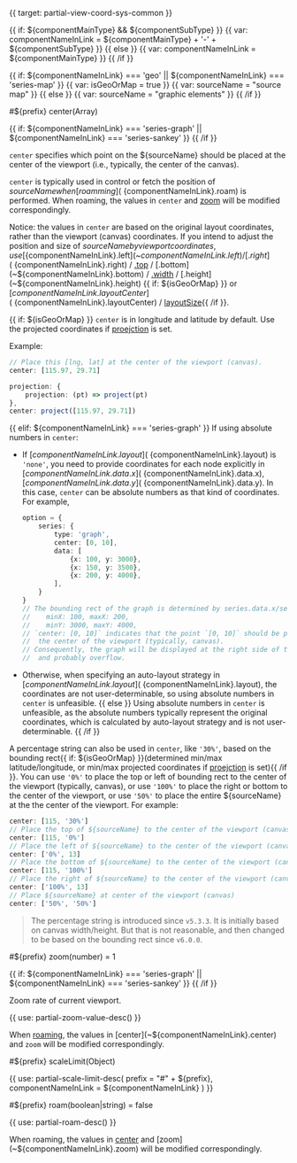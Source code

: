 {{ target: partial-view-coord-sys-common }}

{{ if: ${componentMainType} && ${componentSubType} }}
{{ var: componentNameInLink = ${componentMainType} + '-' + ${componentSubType} }}
{{ else }}
{{ var: componentNameInLink = ${componentMainType} }}
{{ /if }}

{{ if: ${componentNameInLink} === 'geo'
    || ${componentNameInLink} === 'series-map'
}}
{{ var: isGeoOrMap = true }}
{{ var: sourceName = "source map" }}
{{ else }}
{{ var: sourceName = "graphic elements" }}
{{ /if }}


#${prefix} center(Array)

{{ if: ${componentNameInLink} === 'series-graph' || ${componentNameInLink} === 'series-sankey' }}
<ExampleUIControlPercentVector default="50%,50%" dims="center[0],center[1]" />
{{ /if }}

`center` specifies which point on the ${sourceName} should be placed at the center of the viewport (i.e., typically, the center of the canvas).

`center` is typically used in control or fetch the position of ${sourceName} when [roamming](~${componentNameInLink}.roam) is performed. When roaming, the values in `center` and [zoom](~${componentNameInLink}.zoom) will be modified correspondingly.

Notice: the values in `center` are based on the original layout coordinates, rather than the viewport (canvas) coordinates. If you intend to adjust the position and size of ${sourceName} by viewport coordinates, use [${componentNameInLink}.left](~${componentNameInLink}.left) / [.right](~${componentNameInLink}.right) / [.top](~${componentNameInLink}.top) / [.bottom](~${componentNameInLink}.bottom) / [.width](~${componentNameInLink}.width) / [.height](~${componentNameInLink}.height) {{ if: ${isGeoOrMap} }} or [${componentNameInLink}.layoutCenter](~${componentNameInLink}.layoutCenter) / [layoutSize](~${componentNameInLink}.layoutSize){{ /if }}.

{{ if: ${isGeoOrMap} }}
`center` is in longitude and latitude by default. Use the projected coordinates if [proejction](~${componentNameInLink}.projection) is set.

Example:

```ts
// Place this [lng, lat] at the center of the viewport (canvas).
center: [115.97, 29.71]
```

```ts
projection: {
    projection: (pt) => project(pt)
},
center: project([115.97, 29.71])
```
{{ elif: ${componentNameInLink} === 'series-graph' }}
If using absolute numbers in `center`:
- If [${componentNameInLink}.layout](~${componentNameInLink}.layout) is `'none'`, you need to provide coordinates for each node explicitly in [${componentNameInLink}.data.x](~${componentNameInLink}.data.x), [${componentNameInLink}.data.y](~${componentNameInLink}.data.y). In this case, `center` can be absolute numbers as that kind of coordinates. For example,
    ```ts
    option = {
        series: {
            type: 'graph',
            center: [0, 10],
            data: [
                {x: 100, y: 3000},
                {x: 150, y: 3500},
                {x: 200, y: 4000},
            ],
        }
    }
    // The bounding rect of the graph is determined by series.data.x/series.data.y:
    //    minX: 100, maxX: 200,
    //    minY: 3000, maxY: 4000,
    // `center: [0, 10]` indicates that the point `[0, 10]` should be placed in
    //  the center of the viewport (typically, canvas).
    // Consequently, the graph will be displayed at the right side of the viewport,
    //  and probably overflow.
    ```
- Otherwise, when specifying an auto-layout strategy in [${componentNameInLink}.layout](~${componentNameInLink}.layout), the coordinates are not user-determinable, so using absolute numbers in `center` is unfeasible.
{{ else }}
Using absolute numbers in `center` is unfeasible, as the absolute numbers typically represent the original coordinates, which is calculated by auto-layout strategy and is not user-determinable.
{{ /if }}

A percentage string can also be used in `center`, like `'30%'`, based on the bounding rect{{ if: ${isGeoOrMap} }}(determined min/max latitude/longitude, or min/max projected coordinates if [proejction](~${componentNameInLink}.projection) is set){{ /if }}. You can use `'0%'` to place the top or left of bounding rect to the center of the viewport (typically, canvas), or use `'100%'` to place the right or bottom to the center of the viewport, or use `'50%'` to place the entire ${sourceName} at the the center of the viewport.
For example:
```ts
center: [115, '30%']
// Place the top of ${sourceName} to the center of the viewport (canvas)
center: [115, '0%']
// Place the left of ${sourceName} to the center of the viewport (canvas)
center: ['0%', 13]
// Place the bottom of ${sourceName} to the center of the viewport (canvas)
center: [115, '100%']
// Place the right of ${sourceName} to the center of the viewport (canvas)
center: ['100%', 13]
// Place ${sourceName} at center of the viewport (canvas)
center: ['50%', '50%']
```

> The percentage string is introduced since `v5.3.3`. It is initially based on canvas width/height. But that is not reasonable, and then changed to be based on the bounding rect since `v6.0.0`.


#${prefix} zoom(number) = 1

{{ if: ${componentNameInLink} === 'series-graph' || ${componentNameInLink} === 'series-sankey' }}
<ExampleUIControlNumber default="1" min="0" step="0.1" />
{{ /if }}

Zoom rate of current viewport.

{{ use: partial-zoom-value-desc() }}

When [roaming](~${componentNameInLink}.roam), the values in [center](~${componentNameInLink}.center) and `zoom` will be modified correspondingly.

#${prefix} scaleLimit(Object)

{{ use: partial-scale-limit-desc(
    prefix = "#" + ${prefix},
    componentNameInLink = ${componentNameInLink}
) }}

#${prefix} roam(boolean|string) = false

{{ use: partial-roam-desc() }}

When roaming, the values in [center](~${componentNameInLink}.center) and [zoom](~${componentNameInLink}.zoom) will be modified correspondingly.
